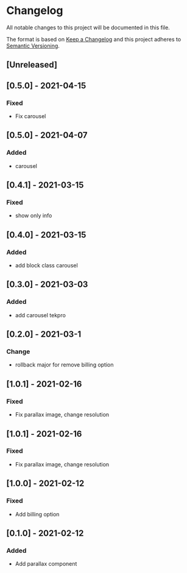 # Changelog

All notable changes to this project will be documented in this file.

The format is based on [Keep a Changelog](http://keepachangelog.com/en/1.0.0/)
and this project adheres to [Semantic Versioning](http://semver.org/spec/v2.0.0.html).

## [Unreleased]

## [0.5.0] - 2021-04-15
### Fixed
- Fix carousel

## [0.5.0] - 2021-04-07
### Added
- carousel

## [0.4.1] - 2021-03-15
### Fixed
- show only info

## [0.4.0] - 2021-03-15
### Added
- add block class carousel

## [0.3.0] - 2021-03-03
### Added
- add carousel tekpro

## [0.2.0] - 2021-03-1
### Change
- rollback major for remove billing option

## [1.0.1] - 2021-02-16
### Fixed
- Fix parallax image, change resolution

## [1.0.1] - 2021-02-16
### Fixed
- Fix parallax image, change resolution

## [1.0.0] - 2021-02-12
### Fixed
- Add billing option

## [0.1.0] - 2021-02-12
### Added
- Add parallax component